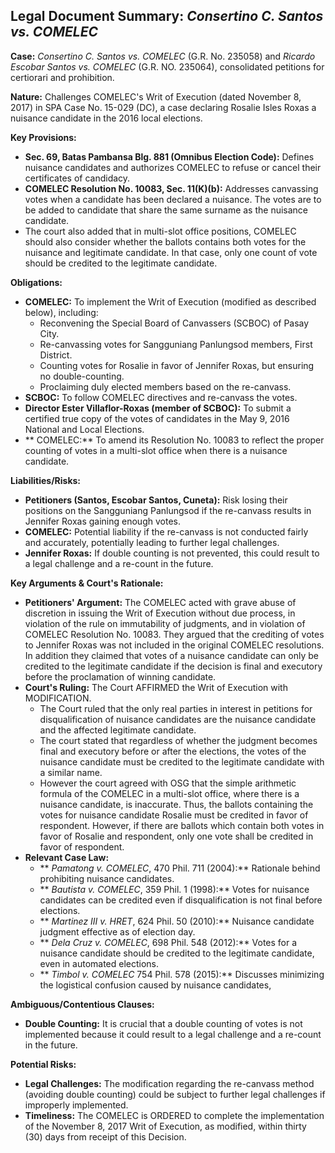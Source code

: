 ## Legal Document Summary: *Consertino C. Santos vs. COMELEC*

**Case:** *Consertino C. Santos vs. COMELEC* (G.R. No. 235058) and *Ricardo Escobar Santos vs. COMELEC* (G.R. NO. 235064), consolidated petitions for certiorari and prohibition.

**Nature:** Challenges COMELEC's Writ of Execution (dated November 8, 2017) in SPA Case No. 15-029 (DC), a case declaring Rosalie Isles Roxas a nuisance candidate in the 2016 local elections.

**Key Provisions:**
*   **Sec. 69, Batas Pambansa Blg. 881 (Omnibus Election Code):** Defines nuisance candidates and authorizes COMELEC to refuse or cancel their certificates of candidacy.
*   **COMELEC Resolution No. 10083, Sec. 11(K)(b):** Addresses canvassing votes when a candidate has been declared a nuisance. The votes are to be added to candidate that share the same surname as the nuisance candidate.
*   The court also added that in multi-slot office positions, COMELEC should also consider whether the ballots contains both votes for the nuisance and legitimate candidate. In that case, only one count of vote should be credited to the legitimate candidate.

**Obligations:**
*   **COMELEC:** To implement the Writ of Execution (modified as described below), including:
    *   Reconvening the Special Board of Canvassers (SCBOC) of Pasay City.
    *   Re-canvassing votes for Sangguniang Panlungsod members, First District.
    *   Counting votes for Rosalie in favor of Jennifer Roxas, but ensuring no double-counting.
    *   Proclaiming duly elected members based on the re-canvass.
*   **SCBOC:** To follow COMELEC directives and re-canvass the votes.
*   **Director Ester Villaflor-Roxas (member of SCBOC):** To submit a certified true copy of the votes of candidates in the May 9, 2016 National and Local Elections.
*   ** COMELEC:** To amend its Resolution No. 10083 to reflect the proper counting of votes in a multi-slot office when there is a nuisance candidate.

**Liabilities/Risks:**
*   **Petitioners (Santos, Escobar Santos, Cuneta):** Risk losing their positions on the Sangguniang Panlungsod if the re-canvass results in Jennifer Roxas gaining enough votes.
*   **COMELEC:** Potential liability if the re-canvass is not conducted fairly and accurately, potentially leading to further legal challenges.
*   **Jennifer Roxas:** If double counting is not prevented, this could result to a legal challenge and a re-count in the future.

**Key Arguments & Court's Rationale:**
*   **Petitioners' Argument:** The COMELEC acted with grave abuse of discretion in issuing the Writ of Execution without due process, in violation of the rule on immutability of judgments, and in violation of COMELEC Resolution No. 10083. They argued that the crediting of votes to Jennifer Roxas was not included in the original COMELEC resolutions. In addition they claimed that votes of a nuisance candidate can only be credited to the legitimate candidate if the decision is final and executory before the proclamation of winning candidate.
*   **Court's Ruling:** The Court AFFIRMED the Writ of Execution with MODIFICATION.
    *   The Court ruled that the only real parties in interest in petitions for disqualification of nuisance candidates are the nuisance candidate and the affected legitimate candidate.
    *   The court stated that regardless of whether the judgment becomes final and executory before or after the elections, the votes of the nuisance candidate must be credited to the legitimate candidate with a similar name.
    *   However the court agreed with OSG that the simple arithmetic formula of the COMELEC in a multi-slot office, where there is a nuisance candidate, is inaccurate. Thus, the ballots containing the votes for nuisance candidate Rosalie must be credited in favor of respondent. However, if there are ballots which contain both votes in favor of Rosalie and respondent, only one vote shall be credited in favor of respondent.
*   **Relevant Case Law:**
    *   ** *Pamatong v. COMELEC*, 470 Phil. 711 (2004):** Rationale behind prohibiting nuisance candidates.
    *   ** *Bautista v. COMELEC*, 359 Phil. 1 (1998):** Votes for nuisance candidates can be credited even if disqualification is not final before elections.
    *   ** *Martinez III v. HRET*, 624 Phil. 50 (2010):** Nuisance candidate judgment effective as of election day.
    *   ** *Dela Cruz v. COMELEC*, 698 Phil. 548 (2012):** Votes for a nuisance candidate should be credited to the legitimate candidate, even in automated elections.
    *   ** *Timbol v. COMELEC* 754 Phil. 578 (2015):** Discusses minimizing the logistical confusion caused by nuisance candidates,

**Ambiguous/Contentious Clauses:**

*   **Double Counting:** It is crucial that a double counting of votes is not implemented because it could result to a legal challenge and a re-count in the future.

**Potential Risks:**

*   **Legal Challenges:** The modification regarding the re-canvass method (avoiding double counting) could be subject to further legal challenges if improperly implemented.
*   **Timeliness:** The COMELEC is ORDERED to complete the implementation of the November 8, 2017 Writ of Execution, as modified, within thirty (30) days from receipt of this Decision.

